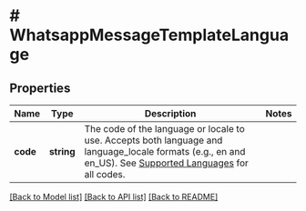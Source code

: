 # # WhatsappMessageTemplateLanguage

## Properties

Name | Type | Description | Notes
------------ | ------------- | ------------- | -------------
**code** | **string** | The code of the language or locale to use. Accepts both language and language_locale formats (e.g., en and en_US). See [Supported Languages](https://developers.facebook.com/docs/whatsapp/api/messages/message-templates#supported-languages) for all codes. |

[[Back to Model list]](../../README.md#models) [[Back to API list]](../../README.md#endpoints) [[Back to README]](../../README.md)
